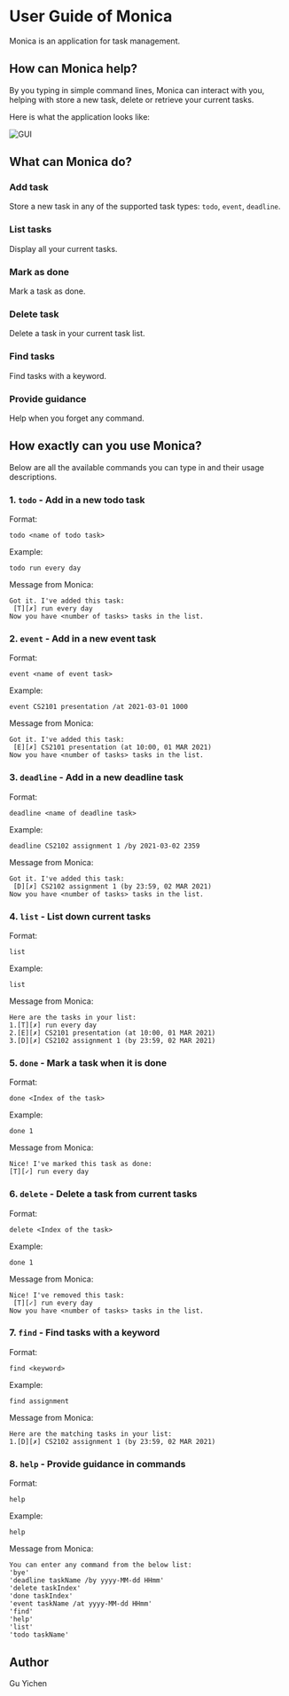 # User Guide of Monica
Monica is an application for task management.
## How can Monica help?
By you typing in simple command lines, Monica can interact with you, helping with store a new task, delete or retrieve your current tasks.


Here is what the application looks like:

![GUI](Ui.png)

## What can Monica do?

### Add task
Store a new task in any of the supported task types: `todo`, `event`, `deadline`.

### List tasks
Display all your current tasks.

### Mark as done
Mark a task as done.

### Delete task
Delete a task in your current task list.

### Find tasks
Find tasks with a keyword.

### Provide guidance
Help when you forget any command.


## How exactly can you use Monica?
Below are all the available commands you can type in and their usage descriptions.

### 1. `todo` - Add in a new todo task

Format:

`todo <name of todo task>`

Example: 

`todo run every day`

Message from Monica:

```
Got it. I've added this task:
 [T][✗] run every day
Now you have <number of tasks> tasks in the list.
```


### 2. `event` - Add in a new event task
Format:

`event <name of event task>`

Example:

`event CS2101 presentation /at 2021-03-01 1000 `

Message from Monica:

```
Got it. I've added this task:
 [E][✗] CS2101 presentation (at 10:00, 01 MAR 2021)
Now you have <number of tasks> tasks in the list.
```


### 3. `deadline` - Add in a new deadline task
Format:

`deadline <name of deadline task>`

Example:

`deadline CS2102 assignment 1 /by 2021-03-02 2359 `

Message from Monica:

```
Got it. I've added this task:
 [D][✗] CS2102 assignment 1 (by 23:59, 02 MAR 2021)
Now you have <number of tasks> tasks in the list.
```
### 4. `list` - List down current tasks
Format:

`list`

Example:

`list`

Message from Monica:

```
Here are the tasks in your list:
1.[T][✗] run every day
2.[E][✗] CS2101 presentation (at 10:00, 01 MAR 2021)
3.[D][✗] CS2102 assignment 1 (by 23:59, 02 MAR 2021)
```

### 5. `done` - Mark a task when it is done
Format:

`done <Index of the task>` 

Example:

`done 1`

Message from Monica:

```
Nice! I've marked this task as done:
[T][✓] run every day
```

### 6. `delete` - Delete a task from current tasks
Format:

`delete <Index of the task>`

Example:

`done 1`

Message from Monica:

```
Nice! I've removed this task:
 [T][✓] run every day
Now you have <number of tasks> tasks in the list.
```
### 7. `find` - Find tasks with a keyword
Format:

`find <keyword>`

Example:

`find assignment`

Message from Monica:

```
Here are the matching tasks in your list:
1.[D][✗] CS2102 assignment 1 (by 23:59, 02 MAR 2021)
```
### 8. `help` - Provide guidance in commands
Format:

`help`

Example:

`help`

Message from Monica:

```
You can enter any command from the below list:
'bye'
'deadline taskName /by yyyy-MM-dd HHmm'
'delete taskIndex'
'done taskIndex'
'event taskName /at yyyy-MM-dd HHmm'
'find'
'help'
'list'
'todo taskName'
```
## Author
Gu Yichen


